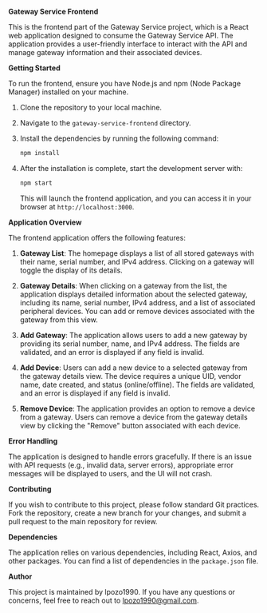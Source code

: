 **Gateway Service Frontend**

This is the frontend part of the Gateway Service project, which is a React web application designed to consume the Gateway Service API. The application provides a user-friendly interface to interact with the API and manage gateway information and their associated devices.

**Getting Started**

To run the frontend, ensure you have Node.js and npm (Node Package Manager) installed on your machine.

1. Clone the repository to your local machine.

2. Navigate to the `gateway-service-frontend` directory.

3. Install the dependencies by running the following command:

   ```bash
   npm install
   ```

4. After the installation is complete, start the development server with:

   ```bash
   npm start
   ```

   This will launch the frontend application, and you can access it in your browser at `http://localhost:3000`.

**Application Overview**

The frontend application offers the following features:

1. **Gateway List**: The homepage displays a list of all stored gateways with their name, serial number, and IPv4 address. Clicking on a gateway will toggle the display of its details.

2. **Gateway Details**: When clicking on a gateway from the list, the application displays detailed information about the selected gateway, including its name, serial number, IPv4 address, and a list of associated peripheral devices. You can add or remove devices associated with the gateway from this view.

3. **Add Gateway**: The application allows users to add a new gateway by providing its serial number, name, and IPv4 address. The fields are validated, and an error is displayed if any field is invalid.

4. **Add Device**: Users can add a new device to a selected gateway from the gateway details view. The device requires a unique UID, vendor name, date created, and status (online/offline). The fields are validated, and an error is displayed if any field is invalid.

5. **Remove Device**: The application provides an option to remove a device from a gateway. Users can remove a device from the gateway details view by clicking the "Remove" button associated with each device.

**Error Handling**

The application is designed to handle errors gracefully. If there is an issue with API requests (e.g., invalid data, server errors), appropriate error messages will be displayed to users, and the UI will not crash.

**Contributing**

If you wish to contribute to this project, please follow standard Git practices. Fork the repository, create a new branch for your changes, and submit a pull request to the main repository for review.

**Dependencies**

The application relies on various dependencies, including React, Axios, and other packages. You can find a list of dependencies in the `package.json` file.

**Author**

This project is maintained by lpozo1990. If you have any questions or concerns, feel free to reach out to lpozo1990@gmail.com.